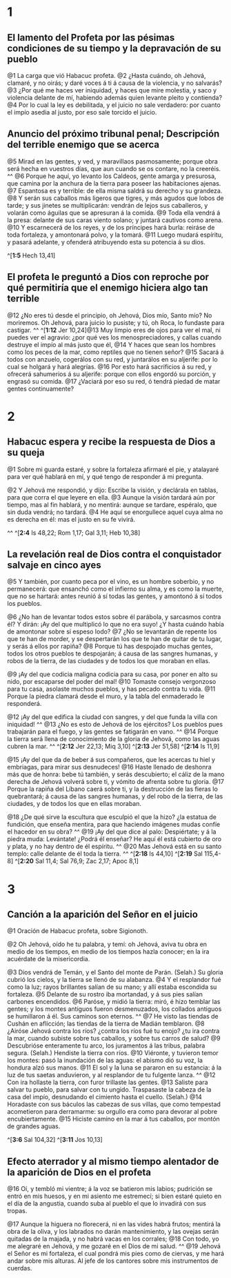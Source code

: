 # 1 
## El lamento del Profeta por las pésimas condiciones de su tiempo y la depravación de su pueblo
@1 La carga que vió Habacuc profeta. @2 ¿Hasta cuándo, oh Jehová, clamaré, y no oirás; y daré voces á ti á causa de la violencia, y no salvarás? @3 ¿Por qué me haces ver iniquidad, y haces que mire molestia, y saco y violencia delante de mí, habiendo además quien levante pleito y contienda? @4 Por lo cual la ley es debilitada, y el juicio no sale verdadero: por cuanto el impío asedia al justo, por eso sale torcido el juicio. 



## Anuncio del próximo tribunal penal; Descripción del terrible enemigo que se acerca
@5 Mirad en las gentes, y ved, y maravillaos pasmosamente; porque obra será hecha en vuestros días, que aun cuando se os contare, no la creeréis. ^^ @6 Porque he aquí, yo levanto los Caldeos, gente amarga y presurosa, que camina por la anchura de la tierra para poseer las habitaciones ajenas. @7 Espantosa es y terrible: de ella misma saldrá su derecho y su grandeza. @8 Y serán sus caballos más ligeros que tigres, y más agudos que lobos de tarde; y sus jinetes se multiplicarán: vendrán de lejos sus caballeros, y volarán como águilas que se apresuran á la comida. @9 Toda ella vendrá á la presa: delante de sus caras viento solano; y juntará cautivos como arena. @10 Y escarnecerá de los reyes, y de los príncipes hará burla: reiráse de toda fortaleza, y amontonará polvo, y la tomará. @11 Luego mudará espíritu, y pasará adelante, y ofenderá atribuyendo esta su potencia á su dios. 


^[**1:5** Hech 13,41]

## El profeta le preguntó a Dios con reproche por qué permitiría que el enemigo hiciera algo tan terrible
@12 ¿No eres tú desde el principio, oh Jehová, Dios mío, Santo mío? No moriremos. Oh Jehová, para juicio lo pusiste; y tú, oh Roca, lo fundaste para castigar. 
^^ 
^[**1:12** Jer 10,24]@13 Muy limpio eres de ojos para ver el mal, ni puedes ver el agravio: ¿por qué ves los menospreciadores, y callas cuando destruye el impío al más justo que él, @14 Y haces que sean los hombres como los peces de la mar, como reptiles que no tienen señor? @15 Sacará á todos con anzuelo, cogerálos con su red, y juntarálos en su aljerife: por lo cual se holgará y hará alegrías. @16 Por esto hará sacrificios á su red, y ofrecerá sahumerios á su aljerife: porque con ellos engordó su porción, y engrasó su comida. @17 ¿Vaciará por eso su red, ó tendrá piedad de matar gentes continuamente? 

# 2 
## Habacuc espera y recibe la respuesta de Dios a su queja
@1 Sobre mi guarda estaré, y sobre la fortaleza afirmaré el pie, y atalayaré para ver qué hablará en mí, y qué tengo de responder á mi pregunta. 


@2 Y Jehová me respondió, y dijo: Escribe la visión, y declárala en tablas, para que corra el que leyere en ella. @3 Aunque la visión tardará aún por tiempo, mas al fin hablará, y no mentirá: aunque se tardare, espéralo, que sin duda vendrá; no tardará. @4 He aquí se enorgullece aquel cuya alma no es derecha en él: mas el justo en su fe vivirá. 

^^ 
^[**2:4** Is 48,22; Rom 1,17; Gal 3,11; Heb 10,38]

## La revelación real de Dios contra el conquistador salvaje en cinco ayes
@5 Y también, por cuanto peca por el vino, es un hombre soberbio, y no permanecerá: que ensanchó como el infierno su alma, y es como la muerte, que no se hartará: antes reunió á sí todas las gentes, y amontonó á sí todos los pueblos. 


@6 ¿No han de levantar todos estos sobre él parábola, y sarcasmos contra él? Y dirán: ¡Ay del que multiplicó lo que no era suyo! ¿Y hasta cuándo había de amontonar sobre sí espeso lodo? @7 ¿No se levantarán de repente los que te han de morder, y se despertarán los que te han de quitar de tu lugar, y serás á ellos por rapiña? @8 Porque tú has despojado muchas gentes, todos los otros pueblos te despojarán; á causa de las sangres humanas, y robos de la tierra, de las ciudades y de todos los que moraban en ellas. 


@9 ¡Ay del que codicia maligna codicia para su casa, por poner en alto su nido, por escaparse del poder del mal! @10 Tomaste consejo vergonzoso para tu casa, asolaste muchos pueblos, y has pecado contra tu vida. @11 Porque la piedra clamará desde el muro, y la tabla del enmaderado le responderá. 


@12 ¡Ay del que edifica la ciudad con sangres, y del que funda la villa con iniquidad! ^^ @13 ¿No es esto de Jehová de los ejércitos? Los pueblos pues trabajarán para el fuego, y las gentes se fatigarán en vano. ^^ @14 Porque la tierra será llena de conocimiento de la gloria de Jehová, como las aguas cubren la mar. 
^^ 
^[**2:12** Jer 22,13; Miq 3,10] ^[**2:13** Jer 51,58] ^[**2:14** Is 11,9]

@15 ¡Ay del que da de beber á sus compañeros, que les acercas tu hiel y embriagas, para mirar sus desnudeces! @16 Haste llenado de deshonra más que de honra: bebe tú también, y serás descubierto; el cáliz de la mano derecha de Jehová volverá sobre ti, y vómito de afrenta sobre tu gloria. @17 Porque la rapiña del Líbano caerá sobre ti, y la destrucción de las fieras lo quebrantará; á causa de las sangres humanas, y del robo de la tierra, de las ciudades, y de todos los que en ellas moraban. 


@18 ¿De qué sirve la escultura que esculpió el que la hizo? ¿la estatua de fundición, que enseña mentira, para que haciendo imágenes mudas confíe el hacedor en su obra? ^^ @19 ¡Ay del que dice al palo: Despiértate; y á la piedra muda: Levántate! ¿Podrá él enseñar? He aquí él está cubierto de oro y plata, y no hay dentro de él espíritu. ^^ @20 Mas Jehová está en su santo templo: calle delante de él toda la tierra. ^^ 
^[**2:18** Is 44,10] ^[**2:19** Sal 115,4-8] ^[**2:20** Sal 11,4; Sal 76,9; Zac 2,17; Apoc 8,1] 

# 3 
## Canción a la aparición del Señor en el juicio
@1 Oración de Habacuc profeta, sobre Sigionoth. 


@2 Oh Jehová, oído he tu palabra, y temí: oh Jehová, aviva tu obra en medio de los tiempos, en medio de los tiempos hazla conocer; en la ira acuérdate de la misericordia. 


@3 Dios vendrá de Temán, y el Santo del monte de Parán. (Selah.) Su gloria cubrió los cielos, y la tierra se llenó de su alabanza. @4 Y el resplandor fué como la luz; rayos brillantes salían de su mano; y allí estaba escondida su fortaleza. @5 Delante de su rostro iba mortandad, y á sus pies salían carbones encendidos. @6 Paróse, y midió la tierra: miró, é hizo temblar las gentes; y los montes antiguos fueron desmenuzados, los collados antiguos se humillaron á él. Sus caminos son eternos. ^^ @7 He visto las tiendas de Cushán en aflicción; las tiendas de la tierra de Madián temblaron. @8 ¿Airóse Jehová contra los ríos? ¿contra los ríos fué tu enojo? ¿tu ira contra la mar, cuando subiste sobre tus caballos, y sobre tus carros de salud? @9 Descubrióse enteramente tu arco, los juramentos á las tribus, palabra segura. (Selah.) Hendiste la tierra con ríos. @10 Viéronte, y tuvieron temor los montes: pasó la inundación de las aguas: el abismo dió su voz, la hondura alzó sus manos. @11 El sol y la luna se pararon en su estancia: á la luz de tus saetas anduvieron, y al resplandor de tu fulgente lanza. ^^ @12 Con ira hollaste la tierra, con furor trillaste las gentes. @13 Saliste para salvar tu pueblo, para salvar con tu ungido. Traspasaste la cabeza de la casa del impío, desnudando el cimiento hasta el cuello. (Selah.) @14 Horadaste con sus báculos las cabezas de sus villas, que como tempestad acometieron para derramarme: su orgullo era como para devorar al pobre encubiertamente. @15 Hiciste camino en la mar á tus caballos, por montón de grandes aguas. 


^[**3:6** Sal 104,32] ^[**3:11** Jos 10,13]

## Efecto aterrador y al mismo tiempo alentador de la aparición de Dios en el profeta
@16 Oí, y tembló mi vientre; á la voz se batieron mis labios; pudrición se entró en mis huesos, y en mi asiento me estremecí; si bien estaré quieto en el día de la angustia, cuando suba al pueblo el que lo invadirá con sus tropas. 


@17 Aunque la higuera no florecerá, ni en las vides habrá frutos; mentirá la obra de la oliva, y los labrados no darán mantenimiento, y las ovejas serán quitadas de la majada, y no habrá vacas en los corrales; @18 Con todo, yo me alegraré en Jehová, y me gozaré en el Dios de mi salud. ^^ @19 Jehová el Señor es mi fortaleza, el cual pondrá mis pies como de ciervas, y me hará andar sobre mis alturas. Al jefe de los cantores sobre mis instrumentos de cuerdas. 